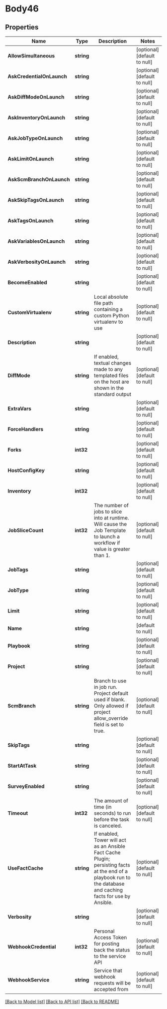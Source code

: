 # Body46

## Properties
Name | Type | Description | Notes
------------ | ------------- | ------------- | -------------
**AllowSimultaneous** | **string** |  | [optional] [default to null]
**AskCredentialOnLaunch** | **string** |  | [optional] [default to null]
**AskDiffModeOnLaunch** | **string** |  | [optional] [default to null]
**AskInventoryOnLaunch** | **string** |  | [optional] [default to null]
**AskJobTypeOnLaunch** | **string** |  | [optional] [default to null]
**AskLimitOnLaunch** | **string** |  | [optional] [default to null]
**AskScmBranchOnLaunch** | **string** |  | [optional] [default to null]
**AskSkipTagsOnLaunch** | **string** |  | [optional] [default to null]
**AskTagsOnLaunch** | **string** |  | [optional] [default to null]
**AskVariablesOnLaunch** | **string** |  | [optional] [default to null]
**AskVerbosityOnLaunch** | **string** |  | [optional] [default to null]
**BecomeEnabled** | **string** |  | [optional] [default to null]
**CustomVirtualenv** | **string** | Local absolute file path containing a custom Python virtualenv to use | [optional] [default to null]
**Description** | **string** |  | [optional] [default to null]
**DiffMode** | **string** | If enabled, textual changes made to any templated files on the host are shown in the standard output | [optional] [default to null]
**ExtraVars** | **string** |  | [optional] [default to null]
**ForceHandlers** | **string** |  | [optional] [default to null]
**Forks** | **int32** |  | [optional] [default to null]
**HostConfigKey** | **string** |  | [optional] [default to null]
**Inventory** | **int32** |  | [optional] [default to null]
**JobSliceCount** | **int32** | The number of jobs to slice into at runtime. Will cause the Job Template to launch a workflow if value is greater than 1. | [optional] [default to null]
**JobTags** | **string** |  | [optional] [default to null]
**JobType** | **string** |  | [optional] [default to null]
**Limit** | **string** |  | [optional] [default to null]
**Name** | **string** |  | [default to null]
**Playbook** | **string** |  | [optional] [default to null]
**Project** | **string** |  | [optional] [default to null]
**ScmBranch** | **string** | Branch to use in job run. Project default used if blank. Only allowed if project allow_override field is set to true. | [optional] [default to null]
**SkipTags** | **string** |  | [optional] [default to null]
**StartAtTask** | **string** |  | [optional] [default to null]
**SurveyEnabled** | **string** |  | [optional] [default to null]
**Timeout** | **int32** | The amount of time (in seconds) to run before the task is canceled. | [optional] [default to null]
**UseFactCache** | **string** | If enabled, Tower will act as an Ansible Fact Cache Plugin; persisting facts at the end of a playbook run to the database and caching facts for use by Ansible. | [optional] [default to null]
**Verbosity** | **string** |  | [optional] [default to null]
**WebhookCredential** | **int32** | Personal Access Token for posting back the status to the service API | [optional] [default to null]
**WebhookService** | **string** | Service that webhook requests will be accepted from | [optional] [default to null]

[[Back to Model list]](../README.md#documentation-for-models) [[Back to API list]](../README.md#documentation-for-api-endpoints) [[Back to README]](../README.md)

